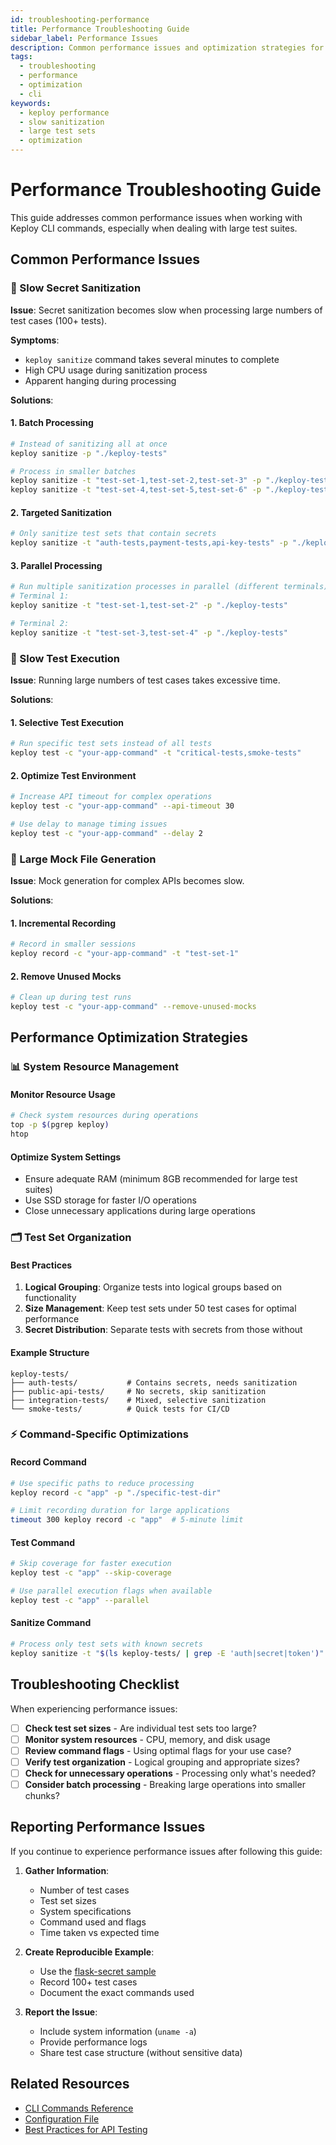```yaml
---
id: troubleshooting-performance
title: Performance Troubleshooting Guide
sidebar_label: Performance Issues
description: Common performance issues and optimization strategies for Keploy CLI operations
tags:
  - troubleshooting
  - performance
  - optimization
  - cli
keywords:
  - keploy performance
  - slow sanitization
  - large test sets
  - optimization
---
```


# Performance Troubleshooting Guide

This guide addresses common performance issues when working with Keploy CLI commands, especially when dealing with large test suites.

## Common Performance Issues

### 🐌 Slow Secret Sanitization

**Issue**: Secret sanitization becomes slow when processing large numbers of test cases (100+ tests).

**Symptoms**:
- `keploy sanitize` command takes several minutes to complete
- High CPU usage during sanitization process
- Apparent hanging during processing

**Solutions**:

#### 1. Batch Processing
```bash
# Instead of sanitizing all at once
keploy sanitize -p "./keploy-tests"

# Process in smaller batches
keploy sanitize -t "test-set-1,test-set-2,test-set-3" -p "./keploy-tests"
keploy sanitize -t "test-set-4,test-set-5,test-set-6" -p "./keploy-tests"
```

#### 2. Targeted Sanitization
```bash
# Only sanitize test sets that contain secrets
keploy sanitize -t "auth-tests,payment-tests,api-key-tests" -p "./keploy-tests"
```

#### 3. Parallel Processing
```bash
# Run multiple sanitization processes in parallel (different terminals)
# Terminal 1:
keploy sanitize -t "test-set-1,test-set-2" -p "./keploy-tests"

# Terminal 2:
keploy sanitize -t "test-set-3,test-set-4" -p "./keploy-tests"
```

### 🐌 Slow Test Execution

**Issue**: Running large numbers of test cases takes excessive time.

**Solutions**:

#### 1. Selective Test Execution
```bash
# Run specific test sets instead of all tests
keploy test -c "your-app-command" -t "critical-tests,smoke-tests"
```

#### 2. Optimize Test Environment
```bash
# Increase API timeout for complex operations
keploy test -c "your-app-command" --api-timeout 30

# Use delay to manage timing issues
keploy test -c "your-app-command" --delay 2
```

### 🐌 Large Mock File Generation

**Issue**: Mock generation for complex APIs becomes slow.

**Solutions**:

#### 1. Incremental Recording
```bash
# Record in smaller sessions
keploy record -c "your-app-command" -t "test-set-1"
```

#### 2. Remove Unused Mocks
```bash
# Clean up during test runs
keploy test -c "your-app-command" --remove-unused-mocks
```

## Performance Optimization Strategies

### 📊 System Resource Management

#### Monitor Resource Usage
```bash
# Check system resources during operations
top -p $(pgrep keploy)
htop
```

#### Optimize System Settings
- Ensure adequate RAM (minimum 8GB recommended for large test suites)
- Use SSD storage for faster I/O operations
- Close unnecessary applications during large operations

### 🗂️ Test Set Organization

#### Best Practices
1. **Logical Grouping**: Organize tests into logical groups based on functionality
2. **Size Management**: Keep test sets under 50 test cases for optimal performance
3. **Secret Distribution**: Separate tests with secrets from those without

#### Example Structure
```
keploy-tests/
├── auth-tests/           # Contains secrets, needs sanitization
├── public-api-tests/     # No secrets, skip sanitization
├── integration-tests/    # Mixed, selective sanitization
└── smoke-tests/          # Quick tests for CI/CD
```

### ⚡ Command-Specific Optimizations

#### Record Command
```bash
# Use specific paths to reduce processing
keploy record -c "app" -p "./specific-test-dir" 

# Limit recording duration for large applications
timeout 300 keploy record -c "app"  # 5-minute limit
```

#### Test Command
```bash
# Skip coverage for faster execution
keploy test -c "app" --skip-coverage

# Use parallel execution flags when available
keploy test -c "app" --parallel
```

#### Sanitize Command
```bash
# Process only test sets with known secrets
keploy sanitize -t "$(ls keploy-tests/ | grep -E 'auth|secret|token')" -p "./keploy-tests"
```

## Troubleshooting Checklist

When experiencing performance issues:

- [ ] **Check test set sizes** - Are individual test sets too large?
- [ ] **Monitor system resources** - CPU, memory, and disk usage
- [ ] **Review command flags** - Using optimal flags for your use case?
- [ ] **Verify test organization** - Logical grouping and appropriate sizes?
- [ ] **Check for unnecessary operations** - Processing only what's needed?
- [ ] **Consider batch processing** - Breaking large operations into smaller chunks?

## Reporting Performance Issues

If you continue to experience performance issues after following this guide:

1. **Gather Information**:
   - Number of test cases
   - Test set sizes
   - System specifications
   - Command used and flags
   - Time taken vs expected time

2. **Create Reproducible Example**:
   - Use the [flask-secret sample](https://github.com/keploy/samples-python/tree/main/flask-secret)
   - Record 100+ test cases
   - Document the exact commands used

3. **Report the Issue**:
   - Include system information (`uname -a`)
   - Provide performance logs
   - Share test case structure (without sensitive data)

## Related Resources

- [CLI Commands Reference](./cli-commands.md#sanitize)
- [Configuration File](./configuration-file.md)
- [Best Practices for API Testing](./best-practices-api-testing.md)